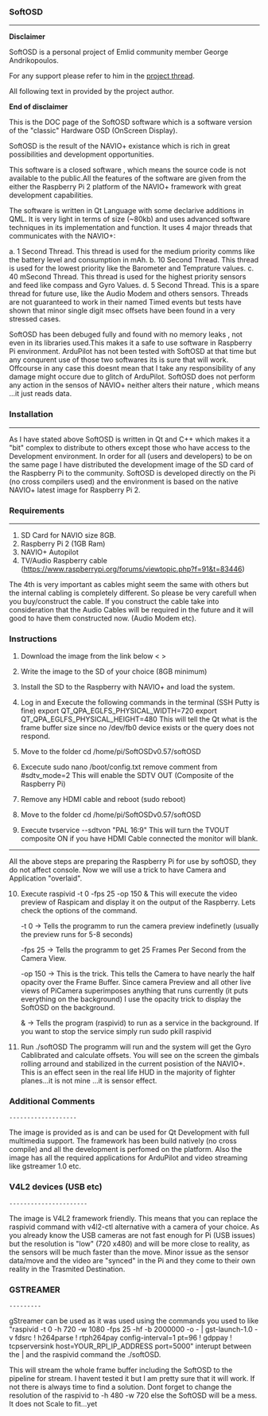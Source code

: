 
### SoftOSD
-------

**Disclaimer**

SoftOSD is a personal project of Emlid community member George Andrikopoulos.

For any support please refer to him in the [project thread](http://community.emlid.com/t/raspberry-pi-osd-using-navio/725/58).

All following text in provided by the project author.

**End of disclaimer**

This is the DOC page of the SoftOSD software which is a software version of the "classic" Hardware OSD (OnScreen Display).

SoftOSD is the result of the NAVIO+ existance which is rich in great possibilities and development opportunities.

This software is a closed software , which means the source code is not available to the public.All the features of the software are given from the either the Raspberry Pi 2 platform of the NAVIO+ framework with great development capabilities.

The software is written in Qt Language with some declarive additions in QML. It is very light in terms of size (~80kb) and uses advanced software techniques in its implementation and function.
It uses 4 major threads that communicates with the NAVIO+:

a. 1 Second Thread.
  This thread is used for the medium priority comms like the battery level and consumption in mAh.
b. 10 Second Thread.
  This thread is used for the lowest priority like the Barometer and Temprature values.
c. 40 mSecond Thread.
  This thread is used for the highest priority sensors and feed like compass and Gyro Values.
d. 5 Second Thread.
  This is a spare thread for future use, like the Audio Modem and others sensors.
Threads are not guaranteed to work in their named Timed events but tests have shown that minor single digit msec offsets have been found in a very stressed cases.

SoftOSD has been debuged fully and found with no memory leaks , not even in its libraries used.This makes it a safe to use software in Raspberry Pi environment. ArduPilot has not been tested with SoftOSD at that time but any conqurent use of those two softwares its is sure that will work.
Offcourse in any case this doesnt mean that I take any responsibility of any damage might occure due to glitch of ArduPilot. SoftOSD does not perform any action in the sensos of NAVIO+ neither alters their nature , which means ...it just reads data.

### Installation
------------
As I have stated above SoftOSD is written in Qt and C++ which makes it a "bit" complex to distribute to others except those who have access to the Development environment. In order for all (users and developers) to be on the same page I have distributed the development image of the SD card of the Raspberry Pi to the community. SoftOSD is developed directly on the Pi (no cross compilers used) and the environment is based on the native NAVIO+ latest image for Raspberry Pi 2.

### Requirements
-------------
1. SD Card for NAVIO size 8GB.
2. Raspberry Pi 2 (1GB Ram)
3. NAVIO+ Autopilot
4. TV/Audio Raspberry cable (https://www.raspberrypi.org/forums/viewtopic.php?f=91&t=83446)

The 4th is very important as cables might seem the same with others but the internal cabling is completely different. So please be very carefull when you buy/construct the cable. If you construct the cable take into consideration that the Audio Cables will be required in the future and it will good to have them constructed now. (Audio Modem etc).

### Instructions

1. Download the image from the link below
<    >

2. Write the image to the SD of your choice (8GB minimum)
3. Install the SD to the Raspberry with NAVIO+ and load the system.
4. Log in and Execute the following commands in the terminal (SSH Putty is fine)
  export QT_QPA_EGLFS_PHYSICAL_WIDTH=720
  export QT_QPA_EGLFS_PHYSICAL_HEIGHT=480
  This will tell the Qt what is the frame buffer size since no /dev/fb0 device exists or the query does not respond.
5. Move to the folder cd /home/pi/SoftOSDv0.57/softOSD
6. Excecute sudo nano /boot/config.txt
   remove comment from #sdtv_mode=2
   This will enable the SDTV OUT (Composite of the Raspberry Pi)
7. Remove any HDMI cable and reboot (sudo reboot)
8. Move to the folder cd /home/pi/SoftOSDv0.57/softOSD
9. Execute  tvservice --sdtvon "PAL 16:9"
    This will turn the TVOUT composite ON if you have HDMI Cable connected the monitor will blank.
---------------------------------------------------------------------------------------------------
All the above steps are preparing the Raspberry Pi for use by softOSD, they do not affect console.
Now we will use a trick to have Camera and Application "overlaid".

10. Execute raspivid -t 0 -fps 25 -op 150 &
    This will execute the video preview of Raspicam and display it on the output of the Raspberry.
    Lets check the options of the command.

    -t 0 -> Tells the programm to run the camera preview indefinetly (usually the preview runs for 5-8 seconds)

    -fps 25 -> Tells the programm to get 25 Frames Per Second from the Camera View.

    -op 150 -> This is the trick. This tells the Camera to have nearly the half opacity over the Frame Buffer.
              Since camera Preview and all other live views of PiCamera superimposes anything that runs currently (it puts everything on the background) I use the opacity trick to display the SoftOSD on the background.

    & -> Tells the program (raspivid) to run as a service in the background. If you want to stop the service simply run sudo pkill raspivid


11. Run ./softOSD
    The programm will run and the system will get the Gyro Cablibrated and calculate offsets.
    You will see on the screen the gimbals rolling arround and stabilized in the current posistion of the NAVIO+.
    This is an effect seen in the real life HUD in the majority of fighter planes...it is not mine ...it is sensor effect.    

### Additional Comments
    -------------------

The image is provided as is and can be used for Qt Development with full multimedia support.
The framework has been build natively (no cross compile) and all the development is perfomed on the platform.
Also the image has all the required applications for ArduPilot and video streaming like gstreamer 1.0 etc.

### V4L2 devices (USB etc)
    ----------------------

The image is V4L2 framework friendly. This means that you can replace the raspivid command with v4l2-ctl alternative with a camera of your choice. As you already know the USB cameras are not fast enough for Pi (USB issues) but the resolution is "low" (720 x480) and will be more close to reality, as the sensors will be much faster than the move. Minor issue as the sensor data/move and the video are "synced" in the Pi and they come to their own reality in the Trasmited Destination.

### GSTREAMER
    ---------

gStreamer can be used as it was used using the commands you used to like "raspivid -t 0 -h 720 -w 1080 -fps 25 -hf -b 2000000 -o - | gst-launch-1.0 -v fdsrc ! h264parse !  rtph264pay config-interval=1 pt=96 ! gdppay ! tcpserversink host=YOUR_RPI_IP_ADDRESS port=5000"
    interupt between the | and the raspivid command the ./softOSD.

This will stream the whole frame buffer including the SoftOSD to the pipeline for stream.
I havent tested it but I am pretty sure that it will work. If not there is always time to find a solution.
Dont forget to change the resolution of the raspivid to -h 480 -w 720 else the SoftOSD will be a mess. It does not Scale to fit...yet
